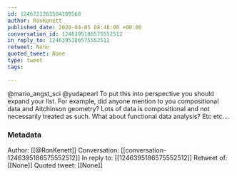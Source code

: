 ```yaml
---
id: 1246721263504109568
author: RonKenett
published_date: 2020-04-05 08:48:06 +00:00
conversation_id: 1246395186575552512
in_reply_to: 1246395186575552512
retweet: None
quoted_tweet: None
type: tweet
tags:

---
```


@mario_angst_sci @yudapearl To put this into perspective you should expand your list. For example, did anyone mention to you compositional data and Aitchinson geometry? Lots of data is compositional and not necessarily treated as such. What about functional data analysis? Etc etc....

### Metadata

Author: [[@RonKenett]]
Conversation: [[conversation-1246395186575552512]]
In reply to: [[1246395186575552512]]
Retweet of: [[None]]
Quoted tweet: [[None]]
